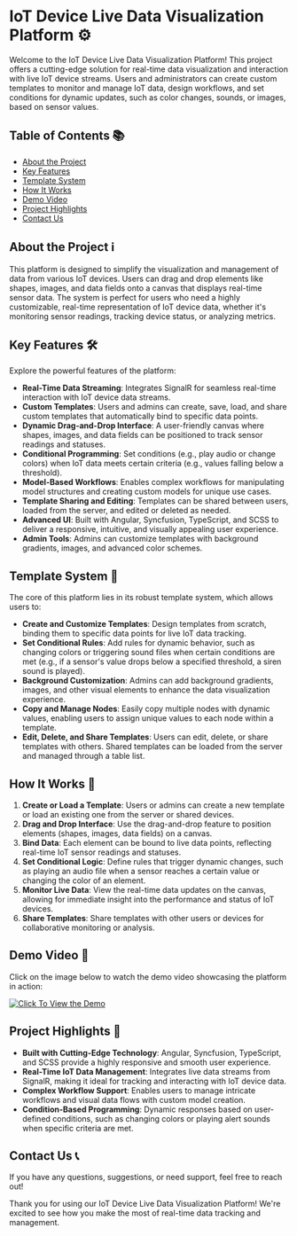 # IoT Device Live Data Visualization Platform ⚙️

Welcome to the IoT Device Live Data Visualization Platform! This project offers a cutting-edge solution for real-time data visualization and interaction with live IoT device streams. Users and administrators can create custom templates to monitor and manage IoT data, design workflows, and set conditions for dynamic updates, such as color changes, sounds, or images, based on sensor values.

## Table of Contents 📚

- [About the Project](#about-the-project)
- [Key Features](#key-features)
- [Template System](#template-system)
- [How It Works](#how-it-works)
- [Demo Video](#demo-video)
- [Project Highlights](#project-highlights)
- [Contact Us](#contact-us)

## About the Project ℹ️

This platform is designed to simplify the visualization and management of data from various IoT devices. Users can drag and drop elements like shapes, images, and data fields onto a canvas that displays real-time sensor data. The system is perfect for users who need a highly customizable, real-time representation of IoT device data, whether it's monitoring sensor readings, tracking device status, or analyzing metrics.

## Key Features 🛠️

Explore the powerful features of the platform:

- **Real-Time Data Streaming**: Integrates SignalR for seamless real-time interaction with IoT device data streams.
- **Custom Templates**: Users and admins can create, save, load, and share custom templates that automatically bind to specific data points.
- **Dynamic Drag-and-Drop Interface**: A user-friendly canvas where shapes, images, and data fields can be positioned to track sensor readings and statuses.
- **Conditional Programming**: Set conditions (e.g., play audio or change colors) when IoT data meets certain criteria (e.g., values falling below a threshold).
- **Model-Based Workflows**: Enables complex workflows for manipulating model structures and creating custom models for unique use cases.
- **Template Sharing and Editing**: Templates can be shared between users, loaded from the server, and edited or deleted as needed.
- **Advanced UI**: Built with Angular, Syncfusion, TypeScript, and SCSS to deliver a responsive, intuitive, and visually appealing user experience.
- **Admin Tools**: Admins can customize templates with background gradients, images, and advanced color schemes.

## Template System 📐

The core of this platform lies in its robust template system, which allows users to:

- **Create and Customize Templates**: Design templates from scratch, binding them to specific data points for live IoT data tracking.
- **Set Conditional Rules**: Add rules for dynamic behavior, such as changing colors or triggering sound files when certain conditions are met (e.g., if a sensor's value drops below a specified threshold, a siren sound is played).
- **Background Customization**: Admins can add background gradients, images, and other visual elements to enhance the data visualization experience.
- **Copy and Manage Nodes**: Easily copy multiple nodes with dynamic values, enabling users to assign unique values to each node within a template.
- **Edit, Delete, and Share Templates**: Users can edit, delete, or share templates with others. Shared templates can be loaded from the server and managed through a table list.

## How It Works 🔄

1. **Create or Load a Template**: Users or admins can create a new template or load an existing one from the server or shared devices.
2. **Drag and Drop Interface**: Use the drag-and-drop feature to position elements (shapes, images, data fields) on a canvas.
3. **Bind Data**: Each element can be bound to live data points, reflecting real-time IoT sensor readings and statuses.
4. **Set Conditional Logic**: Define rules that trigger dynamic changes, such as playing an audio file when a sensor reaches a certain value or changing the color of an element.
5. **Monitor Live Data**: View the real-time data updates on the canvas, allowing for immediate insight into the performance and status of IoT devices.
6. **Share Templates**: Share templates with other users or devices for collaborative monitoring or analysis.

## Demo Video 🎥

Click on the image below to watch the demo video showcasing the platform in action:

[![Click To View the Demo](https://img.youtube.com/vi/VjcIEBhTBKI/0.jpg)](https://youtu.be/VjcIEBhTBKI)

## Project Highlights 🚀

- **Built with Cutting-Edge Technology**: Angular, Syncfusion, TypeScript, and SCSS provide a highly responsive and smooth user experience.
- **Real-Time IoT Data Management**: Integrates live data streams from SignalR, making it ideal for tracking and interacting with IoT device data.
- **Complex Workflow Support**: Enables users to manage intricate workflows and visual data flows with custom model creation.
- **Condition-Based Programming**: Dynamic responses based on user-defined conditions, such as changing colors or playing alert sounds when specific criteria are met.

## Contact Us 📞

If you have any questions, suggestions, or need support, feel free to reach out!

Thank you for using our IoT Device Live Data Visualization Platform! We're excited to see how you make the most of real-time data tracking and management.

